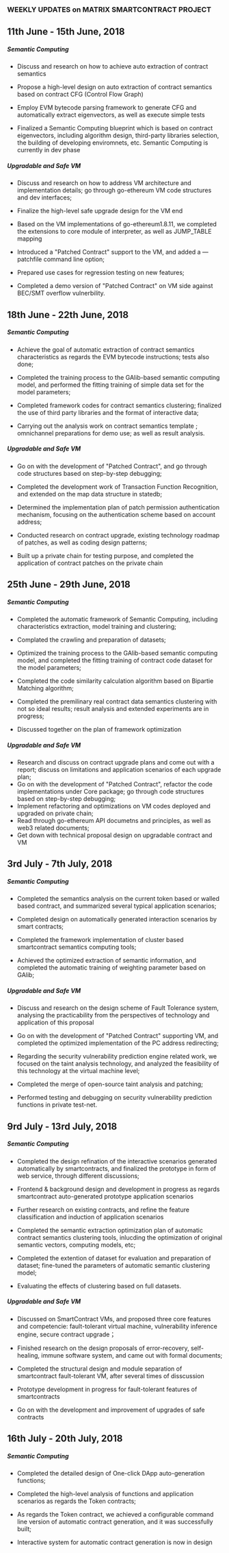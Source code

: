 ### WEEKLY UPDATES on MATRIX SMARTCONTRACT PROJECT

## 11th June - 15th June, 2018

##### Semantic Computing


- Discuss and research on how to achieve auto extraction of contract semantics 

- Propose a high-level design on auto extraction of contract semantics based on contract CFG (Control Flow Graph)

- Employ EVM bytecode parsing framework to generate CFG and automatically extract eigenvectors, as well as execute simple tests

- Finalized a Semantic Computing blueprint which is based on contract eigenvectors, including algorithm design, third-party libraries selection, the building of developing enviromnets, etc. Semantic Computing is currently in dev phase


##### Upgradable and Safe VM

- Discuss and research on how to address VM architecture and implementation details; go through go-ethereum VM code structures and dev interfaces;

- Finalize the high-level safe upgrade design for the VM end

- Based on the VM implementations of go-ethereum1.8.11, we completed the extensions to core module of interpreter, as well as JUMP_TABLE mapping

- Introduced a "Patched Contract" support to the VM, and added a —patchfile command line option;

- Prepared use cases for regression testing on new features;

- Completed a demo version of "Patched Contract" on VM side against BEC/SMT overflow vulnerbility.


## 18th June - 22th June, 2018

##### Semantic Computing

- Achieve the goal of automatic extraction of contract semantics characteristics as regards the EVM bytecode instructions; tests also done;

- Completed the training process to the GAlib-based semantic computing model, and performed the fitting training of simple data set for the model parameters;

- Completed framework codes for contract semantics clustering; finalized the use of third party libraries and the format of interactive data;

- Carrying out the analysis work on contract semantics template ; omnichannel preparations for demo use; as well as result analysis.


##### Upgradable and Safe VM

- Go on with the development of "Patched Contract", and go through code structures based on step-by-step debugging;

- Completed the development work of Transaction Function Recognition, and extended on the map data structure in statedb;

- Determined the implementation plan of patch permission authentication mechanism, focusing on the authentication scheme based on account address;

- Conducted research on contract upgrade, existing technology roadmap of patches, as well as coding design patterns;

- Built up a private chain for testing purpose, and completed the application of contract patches on the private chain


## 25th June - 29th June, 2018

##### Semantic Computing

- Completed the automatic framework of Semantic Computing, including characteristics extraction, model training and clustering;

- Complated the crawling and preparation of datasets;

- Optimized the training process to the GAlib-based semantic computing model, and completed the fitting training of contract code dataset for the  model parameters;

- Completed the code similarity calculation algorithm based on Bipartie Matching algorithm;

- Completed the premilinary real contract data semantics clustering with not so ideal results; result analysis and extended experiments are in progress;

- Discussed together on the plan of framework optimization 

##### Upgradable and Safe VM

- Research and discuss on contract upgrade plans and come out with a report; discuss on limitations and application scenarios of each upgrade plan;
- Go on with the development of "Patched Contract", refactor the code implementations under Core package; go through code structures based on step-by-step debugging;
- Implement refactoring and optimizations on VM codes deployed and upgraded on private chain;
- Read through go-ethereum API documetns and principles, as well as web3 related documents;
- Get down with technical proposal design on upgradable contract and VM


## 3rd July - 7th July, 2018

##### Semantic Computing

- Completed the semantics analysis on the current token based or walled based contract, and summarized several typical application scenarios;

- Completed design on automatically generated interaction scenarios by smart contracts;

- Completed the framework implementation of cluster based smartcontract semantics computing tools;

- Achieved the optimized extraction of semantic information, and completed the automatic training of weighting parameter based on GAlib;

##### Upgradable and Safe VM

- Discuss and research on the design scheme of Fault Tolerance system, analysing the practicability from the perspectives of technology and application of this proposal

- Go on with the development of "Patched Contract" supporting VM, and completed the optimized implementation of the PC address redirecting;

- Regarding the security vulnerability prediction engine related work, we focused on the taint analysis technology, and analyzed the feasibility of this technology at the virtual machine level;

- Completed the merge of open-source taint analysis and patching;

- Performed testing and debugging on security vulnerability prediction functions in private test-net.


## 9rd July - 13rd July, 2018

##### Semantic Computing


- Completed the design refination of the interactive scenarios generated automatically by smartcontracts, and finalized the prototype in form of web service, through different discussions;

- Frontend & background design and development in progress as regards smartcontract auto-generated prototype application scenarios 

- Further research on existing contracts, and refine the feature classification and induction of application scenarios


- Completed the semantic extraction optimization plan of automatic contract semantics clustering tools, inlucding the optimization of original semantic vectors, computing models, etc;

- Completed the extention of dataset for evaluation and preparation of dataset; fine-tuned the parameters of automatic semantic clustering model;

- Evaluating the effects of clustering based on full datasets.


##### Upgradable and Safe VM

- Discussed on SmartContract VMs, and proposed three core features and competencie: fault-tolerant virtual machine, vulnerability inference engine, secure contract upgrade；

- Finished research on the design proposals of error-recovery, self-healing, immune software system, and came out with formal documents;

- Completed the structural design and module separation of smartcontract fault-tolerant VM, after several times of disscussion

- Prototype development in progress for fault-tolerant features of  smartcontracts

- Go on with the development and improvement of upgrades of safe contracts


## 16th July - 20th July, 2018

##### Semantic Computing

- Completed the detailed design of One-click DApp auto-generation functions;

- Completed the high-level analysis of functions and application scenarios as regards the Token contracts;

- As regards the Token contract, we achieved a configurable command line version of automatic contract generation, and it was successfully built;

- Interactive system for automatic contract generation is now in design